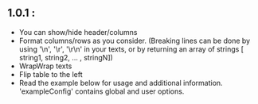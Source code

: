 1.0.1 :
----------------
- You can show/hide header/columns
- Format columns/rows as you consider. (Breaking lines can be done by using '\n', '\r', '\r\n' in your texts, or by returning an array of strings [ string1, string2, ... , stringN])
- WrapWrap texts
- Flip table to the left
- Read the example below for usage and additional information. 'exampleConfig' contains global and user options.
